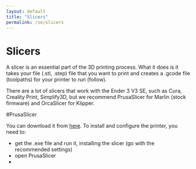 ```yaml
---
layout: default
title: "Slicers"
permalink: /se/slicers
---
```

# Slicers

A slicer is an essential part of the 3D printing process. What it does is it takes your file (.stl, .step) file that you want to print and creates a .gcode file (toolpaths) for your printer to run (follow).

There are a lot of slicers that work with the Ender 3 V3 SE, such as Cura, Creality Print, Simplify3D, but we recommend PrusaSlicer for Marlin (stock firmware) and OrcaSlicer for Klipper.

#PrusaSlicer

You can download it from [here](https://www.prusa3d.com/page/prusaslicer_424/). 
To install and configure the printer, you need to:
- get the .exe file and run it, installing the slicer (go with the recommended settings)
- open PrusaSlicer
- 
